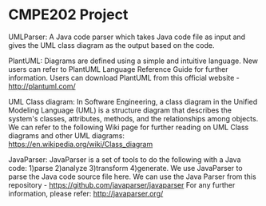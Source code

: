 # CMPE202 Project



UMLParser:
A Java code parser which takes Java code file as input and gives the UML class diagram as the output based on the code.

PlantUML:
Diagrams are defined using a simple and intuitive language. New users can refer to PlantUML Language Reference Guide for further information. 
Users can download PlantUML from this official website - http://plantuml.com/


UML Class diagram:
In Software Engineering, a class diagram in the Unified Modeling Language (UML) is a structure diagram that describes the system's classes, attributes, methods, and the relationships among objects.
We can refer to the following Wiki page for further reading on UML Class diagrams and other UML diagrams: https://en.wikipedia.org/wiki/Class_diagram

JavaParser:
JavaParser is a set of tools to do the following with a Java code:
1)parse
2)analyze
3)transform
4)generate.
We use JavaParser to parse the Java code source file here.
We can use the Java Parser from this repository - https://github.com/javaparser/javaparser
For any further information, please refer: http://javaparser.org/
